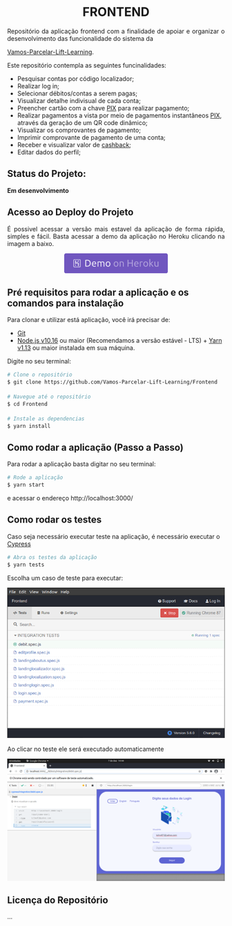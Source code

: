 <h1 align="center">
  FRONTEND
</h1>

<p align="justify">
  Repositório da aplicação frontend com a finalidade de apoiar e organizar o desenvolvimento das funcionalidade do sistema da</p>

[Vamos-Parcelar-Lift-Learning](https://vamosparcelar.com.br/blog/vamos-parcelar-e-escolhida-para-o-lift-learning/).

  <p>Este repositório contempla as seguintes funcinalidades:</p>

- Pesquisar contas por código localizador;
- Realizar log in;
- Selecionar débitos/contas a serem pagas;
- Visualizar detalhe indivisual de cada conta;
- Preencher cartão com a chave [PIX](https://www.bcb.gov.br/estabilidadefinanceira/perguntaserespostaspix) para realizar pagamento;
- Realizar pagamentos a vista por meio de pagamentos instantâneos [PIX](https://www.bcb.gov.br/estabilidadefinanceira/pix), através da geração de um QR code dinâmico;
- Visualizar os comprovantes de pagamento;
- Imprimir comprovante de pagamento de uma conta;
- Receber e visualizar valor de [cashback](https://vamosparcelar.zendesk.com/hc/pt-br/articles/360052061894-17-O-que-%C3%A9-cashback-e-para-que-ele-serve-);
- Editar dados do perfil;

## Status do Projeto:

**Em desenvolvimento**

## Acesso ao Deploy do Projeto

<p align="justify">
É possivel acessar a versão mais estavel da aplicação de forma rápida, simples e fácil. Basta acessar a demo da aplicação no Heroku clicando na imagem a baixo.
  <p align="center">
    <a href="https://pix-lift-learning-vp.herokuapp.com/" target="_blank">
    <img alt="Demo on Heroku" src="demo_on_heroku.png"></a>
  </p>
</p>

## Pré requisitos para rodar a aplicação e os comandos para instalação

<p align="justify">Para clonar e utilizar está aplicação, você irá precisar de:

- [Git](https://git-scm.com)
- [Node.js v10.16][nodejs] ou maior (Recomendamos a versão estável - LTS) + [Yarn v1.13][yarn] ou maior instalada em sua máquina.</p>

<p align="justify">Digite no seu terminal:</p>

```bash
# Clone o repositório
$ git clone https://github.com/Vamos-Parcelar-Lift-Learning/Frontend

# Navegue até o repositório
$ cd Frontend

# Instale as dependencias
$ yarn install

```

[nodejs]: https://nodejs.org/
[yarn]: https://yarnpkg.com/

## Como rodar a aplicação (Passo a Passo)

Para rodar a aplicação basta digitar no seu terminal:

```bash
# Rode a aplicação
$ yarn start
```

e acessar o endereço http://localhost:3000/

## Como rodar os testes

Caso seja necessário executar teste na aplicação, é necessário executar o [Cypress](https://docs.cypress.io/guides/getting-started/installing-cypress.html#Opening-Cypress)

```bash
# Abra os testes da aplicação
$ yarn tests
```

Escolha um caso de teste para executar:

  <p align="center">
    <img alt="Choose a test to execute" src="./public/assets/imgs/test_choice.png">
  </p>

Ao clicar no teste ele será executado automaticamente

  <p align="center">
    <img alt="Execute the test" src="./public/assets/imgs/test_executing.png">
  </p>

## Licença do Repositório

...
